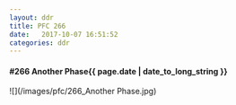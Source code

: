 ```yaml
---
layout: ddr
title: PFC 266
date:   2017-10-07 16:51:52
categories: ddr
---
```


#### **#266** Another Phase<span class="pull-right">{{ page.date | date_to_long_string }}</span>
![](/images/pfc/266_Another Phase.jpg)
